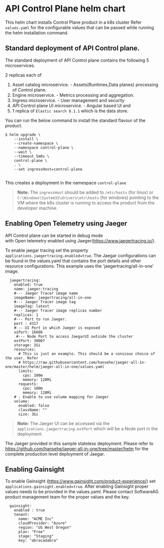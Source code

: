 # API Control Plane helm chart

This helm chart installs Control Plane product in a k8s cluster 
Refer `values.yaml` for the configurable values that can be passed while running the helm installation command.

## Standard deployment of API Control plane.
The standard deployment of API Control plane contains the following 5 microservices.

2 replicas each of 
1. Asset catalog microservice. - Assets(Runtimes,Data planes) processing of Control plane.
2. Engine microservice. - Metrics processing and aggregation.
3. Ingress microservice. - User management and security 
4. API Control plane UI microservice. - Angular based UI
   and 
5. 1 replica of `Elastic search 8.1.1` which is the data store.

You can run the below command to install the standard flavour of the  product.

```
$ helm upgrade \
    --install \
    --create-namespace \
    --namespace control-plane \
    --wait \
    --timeout 5m0s \
    control-plane \
    . \
    --set ingressHost=control-plane
	
```
This creates a deployment in the namespace `control-plane`

> **Note:** The `ingressHost` should be added to `/etc/hosts` (for linux) or `C:\Windows\System32\drivers\etc\hosts` (for windows)
pointing to the VM where the k8s cluster is running to access the product from the developer machine.

## Enabling Open Telemetry using Jaeger
API Control plane can be started in debug mode  
with Open telemetry enabled using Jaeger(https://www.jaegertracing.io/).

To enable jaegar tracing set the property `applications.jaegertracing.enabled=true`.
The Jaegar configurations can be found in the values.yaml that contains the port details and other resource
configurations. 
This example uses the 'jaegertracing/all-in-one' image. 

```
  jaegertracing:
    enabled: true
    name: jaeger-tracing
    #--- Jaeger Tracer image name
    imageName: jaegertracing/all-in-one
    #--- Jaeger Tracer image tag
    imageTag: latest
    #--- Jaeger Tracer image replicas number
    replicas: 1
    #--- Port to run Jaeger.
    port : 4317
    #--- UI Port in which Jaeger is exposed
    uiPort: 16686
     #--- Node Port to access JaegarUI outside the cluster 
    extPort: 30007
    storage: 2Gi
    resources:
      # This is just an example. This should be a consious choice of the user. Refer
      # https://raw.githubusercontent.com/hansehe/jaeger-all-in-one/master/helm/jaeger-all-in-one/values.yaml
      limits:
        cpu: 100m
        memory: 128Mi                                                     
      requests:
        cpu: 100m
        memory: 128Mi
    # - Enable to use volume mapping for Jaeger    
    volume:
      enabled: false
      className: ""
      size: 3Gi

```
> **Note:** The Jaeger UI can be accessed via the `applications.jaegertracing.extPort` which will be a
> Node port in the deployment.

The Jaeger provided in this sample stateless deployment.
Please refer to  https://github.com/hansehe/jaeger-all-in-one/tree/master/helm for the complete production level 
deployment of Jaegar.

## Enabling Gainsight 

To enable Gainsight (https://www.gainsight.com/product-experience/) set `applications.gainsight.enabled=true`.
After enabling Gainsight proper values needs to be provided in the values.yaml. Please contact SoftwareAG product 
management team for the proper values and the key.
```
  gainsight:
    enabled : true
    tenant:
      name: "ACME Inc"
      cloudProvider: "Azure"
      region: "US West Oregon"
      plan: "Free"
      stage: "Staging"
      key: "abracadabra"
```